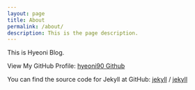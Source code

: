 ```yaml
---
layout: page
title: About
permalink: /about/
description: This is the page description.
---
```

This is Hyeoni Blog.

View My GitHub Profile:
[hyeoni90 Github](https://github.com/hyeoni90)

You can find the source code for Jekyll at GitHub:
[jekyll][jekyll-organization] /
[jekyll](https://github.com/jekyll/jekyll)

[jekyll-organization]: https://github.com/jekyll
